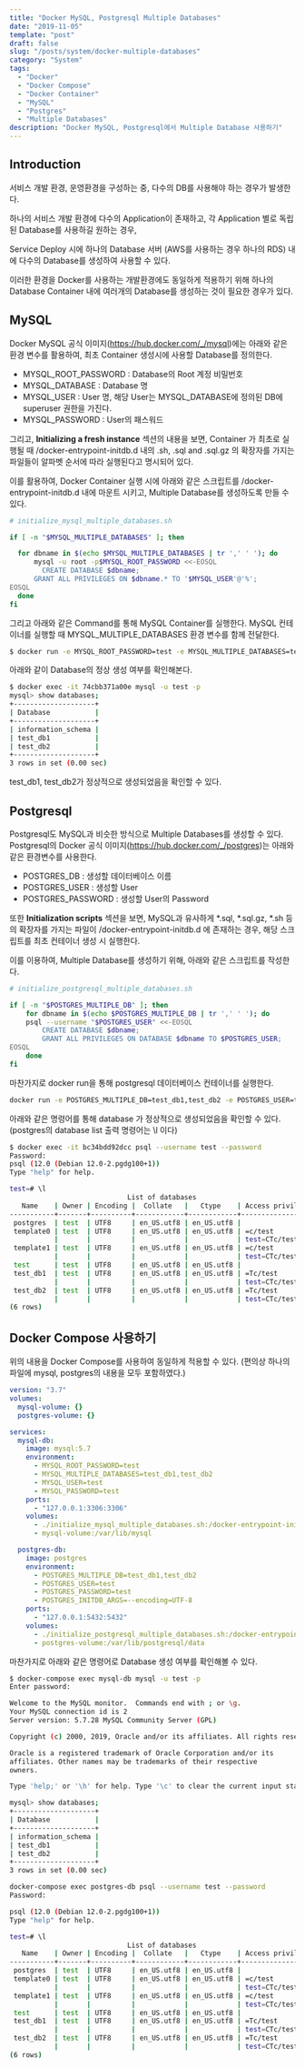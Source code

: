 ```yaml
---
title: "Docker MySQL, Postgresql Multiple Databases"
date: "2019-11-05"
template: "post"
draft: false
slug: "/posts/system/docker-multiple-databases"
category: "System"
tags:
  - "Docker"
  - "Docker Compose"
  - "Docker Container"
  - "MySQL"
  - "Postgres"
  - "Multiple Databases"
description: "Docker MySQL, Postgresql에서 Multiple Database 사용하기"
---
```



## Introduction

서비스 개발 환경, 운영환경을 구성하는 중, 다수의 DB를 사용해야 하는 경우가 발생한다. 

하나의 서비스 개발 환경에 다수의 Application이 존재하고, 각 Application 별로 독립된 Database를 사용하길 원하는 경우,

Service Deploy 시에 하나의 Database 서버 (AWS를 사용하는 경우 하나의 RDS) 내에 다수의 Database를 생성하여 사용할 수 있다.

이러한 환경을 Docker를 사용하는 개발환경에도 동일하게 적용하기 위해 하나의 Database Container 내에 여러개의 Database를 생성하는 것이 필요한 경우가 있다.

## MySQL 

Docker MySQL 공식 이미지(<https://hub.docker.com/_/mysql>)에는 아래와 같은 환경 변수를 활용하여, 최초 Container 생성시에 사용할 Database를 정의한다. 

- MYSQL_ROOT_PASSWORD : Database의 Root 계정 비밀번호
- MYSQL_DATABASE : Database 명
- MYSQL_USER : User 명, 해당 User는 MYSQL_DATABASE에 정의된 DB에 superuser 권한을 가진다. 
- MYSQL_PASSWORD : User의 패스워드

그리고, **Initializing a fresh instance** 섹션의 내용을 보면, Container 가 최초로 실행될 때  /docker-entrypoint-initdb.d 내의 .sh, .sql and .sql.gz 의 확장자를 가지는 파일들이 알파벳 순서에 따라 실행된다고 명시되어 있다. 

이를 활용하여, Docker Container 실행 시에 아래와 같은 스크립트를 /docker-entrypoint-initdb.d 내에 마운트 시키고, Multiple Database를 생성하도록 만들 수 있다. 

```bash 
# initialize_mysql_multiple_databases.sh

if [ -n "$MYSQL_MULTIPLE_DATABASES" ]; then

  for dbname in $(echo $MYSQL_MULTIPLE_DATABASES | tr ',' ' '); do
	  mysql -u root -p$MYSQL_ROOT_PASSWORD <<-EOSQL
	    CREATE DATABASE $dbname;
      GRANT ALL PRIVILEGES ON $dbname.* TO '$MYSQL_USER'@'%';
EOSQL
  done
fi
```

그리고 아래와 같은 Command를 통해 MySQL Container를 실행한다. MySQL 컨테이너를 실행할 때 MYSQL_MULTIPLE_DATABASES 환경 변수를 함께 전달한다. 

```bash 
$ docker run -e MYSQL_ROOT_PASSWORD=test -e MYSQL_MULTIPLE_DATABASES=test_db1,test_db2 -e MYSQL_USER=test -e MYSQL_PASSWORD=test -v $PWD/initialize_mysql_multiple_databases.sh:/docker-entrypoint-initdb.d/initialize_mysql_multiple_databases.sh -p 3306:3306 mysql:5.7
```

아래와 같이 Database의 정상 생성 여부를 확인해본다. 

```bash
$ docker exec -it 74cbb371a00e mysql -u test -p 
mysql> show databases;
+--------------------+
| Database           |
+--------------------+
| information_schema |
| test_db1           |
| test_db2           |
+--------------------+
3 rows in set (0.00 sec)
```

test_db1, test_db2가 정상적으로 생성되었음을 확인할 수 있다.


## Postgresql

Postgresql도 MySQL과 비슷한 방식으로 Multiple Databases를 생성할 수 있다.
Postgresql의 Docker 공식 이미지(<https://hub.docker.com/_/postgres>)는 아래와 같은 환경변수를 사용한다. 

- POSTGRES_DB : 생성할 데이터베이스 이름
- POSTGRES_USER : 생성할 User
- POSTGRES_PASSWORD : 생성할 User의 Password

또한 **Initialization scripts** 섹션을 보면, MySQL과 유사하게 *.sql, *.sql.gz, *.sh 등의 확장자를 가지는 파일이 /docker-entrypoint-initdb.d 에 존재하는 경우, 해당 스크립트를 최초 컨테이너 생성 시 실행한다. 

이를 이용하여, Multiple Database를 생성하기 위해, 아래와 같은 스크립트를 작성한다.

```bash
# initialize_postgresql_multiple_databases.sh

if [ -n "$POSTGRES_MULTIPLE_DB" ]; then
	for dbname in $(echo $POSTGRES_MULTIPLE_DB | tr ',' ' '); do
	psql --username "$POSTGRES_USER" <<-EOSQL
	    CREATE DATABASE $dbname;
	    GRANT ALL PRIVILEGES ON DATABASE $dbname TO $POSTGRES_USER;
EOSQL
	done
fi
```

마찬가지로 docker run을 통해 postgresql 데이터베이스 컨테이너를 실행한다.

```bash
docker run -e POSTGRES_MULTIPLE_DB=test_db1,test_db2 -e POSTGRES_USER=test -e POSTGRES_PASSWORD=test -v $PWD/initialize_postgresql_multiple_databases.sh:/docker-entrypoint-initdb.d/initialize_postgresql_multiple_databases.sh postgres
```

아래와 같은 명령어를 통해 database 가 정상적으로 생성되었음을 확인할 수 있다. (postgres의 database list 출력 명령어는 \l 이다)

```bash
$ docker exec -it bc34bdd92dcc psql --username test --password
Password:
psql (12.0 (Debian 12.0-2.pgdg100+1))
Type "help" for help.

test=# \l
                             List of databases
   Name    | Owner | Encoding |  Collate   |   Ctype    | Access privileges
-----------+-------+----------+------------+------------+-------------------
 postgres  | test  | UTF8     | en_US.utf8 | en_US.utf8 |
 template0 | test  | UTF8     | en_US.utf8 | en_US.utf8 | =c/test          +
           |       |          |            |            | test=CTc/test
 template1 | test  | UTF8     | en_US.utf8 | en_US.utf8 | =c/test          +
           |       |          |            |            | test=CTc/test
 test      | test  | UTF8     | en_US.utf8 | en_US.utf8 |
 test_db1  | test  | UTF8     | en_US.utf8 | en_US.utf8 | =Tc/test         +
           |       |          |            |            | test=CTc/test
 test_db2  | test  | UTF8     | en_US.utf8 | en_US.utf8 | =Tc/test         +
           |       |          |            |            | test=CTc/test
(6 rows)
```

## Docker Compose 사용하기

위의 내용을 Docker Compose를 사용하여 동일하게 적용할 수 있다. (편의상 하나의 파일에 mysql, postgres의 내용을 모두 포함하였다.)

```yml
version: "3.7"
volumes:
  mysql-volume: {}
  postgres-volume: {}

services:
  mysql-db:
    image: mysql:5.7
    environment:
      - MYSQL_ROOT_PASSWORD=test
      - MYSQL_MULTIPLE_DATABASES=test_db1,test_db2
      - MYSQL_USER=test
      - MYSQL_PASSWORD=test
    ports:
      - "127.0.0.1:3306:3306"
    volumes:
      - ./initialize_mysql_multiple_databases.sh:/docker-entrypoint-initdb.d/initialize_mysql_multiple_databases.sh
      - mysql-volume:/var/lib/mysql

  postgres-db:
    image: postgres
    environment:
      - POSTGRES_MULTIPLE_DB=test_db1,test_db2
      - POSTGRES_USER=test
      - POSTGRES_PASSWORD=test
      - POSTGRES_INITDB_ARGS=--encoding=UTF-8
    ports:
      - "127.0.0.1:5432:5432"
    volumes:
      - ./initialize_postgresql_multiple_databases.sh:/docker-entrypoint-initdb.d/initialize_postgresql_multiple_databases.sh
      - postgres-volume:/var/lib/postgresql/data
```

마찬가지로 아래와 같은 명령어로 Database 생성 여부를 확인해볼 수 있다. 

```bash
$ docker-compose exec mysql-db mysql -u test -p
Enter password:

Welcome to the MySQL monitor.  Commands end with ; or \g.
Your MySQL connection id is 2
Server version: 5.7.28 MySQL Community Server (GPL)

Copyright (c) 2000, 2019, Oracle and/or its affiliates. All rights reserved.

Oracle is a registered trademark of Oracle Corporation and/or its
affiliates. Other names may be trademarks of their respective
owners.

Type 'help;' or '\h' for help. Type '\c' to clear the current input statement.

mysql> show databases;
+--------------------+
| Database           |
+--------------------+
| information_schema |
| test_db1           |
| test_db2           |
+--------------------+
3 rows in set (0.00 sec)
```

```bash
docker-compose exec postgres-db psql --username test --password
Password:

psql (12.0 (Debian 12.0-2.pgdg100+1))
Type "help" for help.

test=# \l
                             List of databases
   Name    | Owner | Encoding |  Collate   |   Ctype    | Access privileges
-----------+-------+----------+------------+------------+-------------------
 postgres  | test  | UTF8     | en_US.utf8 | en_US.utf8 |
 template0 | test  | UTF8     | en_US.utf8 | en_US.utf8 | =c/test          +
           |       |          |            |            | test=CTc/test
 template1 | test  | UTF8     | en_US.utf8 | en_US.utf8 | =c/test          +
           |       |          |            |            | test=CTc/test
 test      | test  | UTF8     | en_US.utf8 | en_US.utf8 |
 test_db1  | test  | UTF8     | en_US.utf8 | en_US.utf8 | =Tc/test         +
           |       |          |            |            | test=CTc/test
 test_db2  | test  | UTF8     | en_US.utf8 | en_US.utf8 | =Tc/test         +
           |       |          |            |            | test=CTc/test
(6 rows)
```





[dockermysql]: (https://hub.docker.com/_/mysql)
[dockerpostgresql]: (https://hub.docker.com/_/postgres)